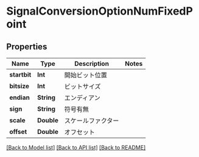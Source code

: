 # SignalConversionOptionNumFixedPoint

## Properties
Name | Type | Description | Notes
------------ | ------------- | ------------- | -------------
**startbit** | **Int** | 開始ビット位置 | 
**bitsize** | **Int** | ビットサイズ | 
**endian** | **String** | エンディアン | 
**sign** | **String** | 符号有無 | 
**scale** | **Double** | スケールファクター | 
**offset** | **Double** | オフセット | 

[[Back to Model list]](../README.md#documentation-for-models) [[Back to API list]](../README.md#documentation-for-api-endpoints) [[Back to README]](../README.md)


